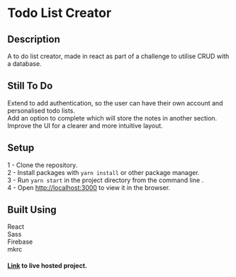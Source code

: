 # Todo List Creator

## Description
A to do list creator, made in react as part of a challenge to utilise CRUD with a database.

## Still To Do
Extend to add authentication, so the user can have their own account and personalised todo lists.\
Add an option to complete which will store the notes in another section.\
Improve the UI for a clearer and more intuitive layout.

## Setup
1 - Clone the repository.\
2 - Install packages with ```yarn install``` or other package manager.\
3 - Run ```yarn start``` in the project directory from the command line .\
4 - Open [http://localhost:3000](http://localhost:3000) to view it in the browser.

## Built Using
React\
Sass\
Firebase\
mkrc

#### [Link](https://todo.peterdev.co.uk/) to live hosted project.
